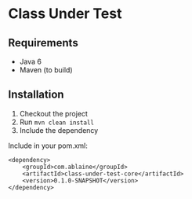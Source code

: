 Class Under Test
================

Requirements
------------
- Java 6
- Maven (to build)

Installation
------------

1. Checkout the project
2. Run `mvn clean install`
3. Include the dependency

Include in your pom.xml:

    <dependency>
    	<groupId>com.ablaine</groupId>
    	<artifactId>class-under-test-core</artifactId>
    	<version>0.1.0-SNAPSHOT</version>
    </dependency>


